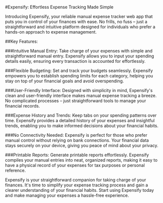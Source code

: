 #Expensify: Effortless Expense Tracking Made Simple

Introducing Expensify, your reliable manual expense tracker web app that puts you in control of your finances with ease. No frills, no fuss – just a straightforward and intuitive platform designed for individuals who prefer a hands-on approach to expense management.

##Key Features:

###Intuitive Manual Entry:
Take charge of your expenses with simple and straightforward manual entry. Expensify allows you to input your spending details easily, ensuring every transaction is accounted for effortlessly.

###Flexible Budgeting:
Set and track your budgets seamlessly. Expensify empowers you to establish spending limits for each category, helping you stay on top of your financial goals and avoid overspending.

###User-Friendly Interface:
Designed with simplicity in mind, Expensify's clean and user-friendly interface makes manual expense tracking a breeze. No complicated processes – just straightforward tools to manage your financial records.

###Expense History and Trends:
Keep tabs on your spending patterns over time. Expensify provides a detailed history of your expenses and insightful trends, enabling you to make informed decisions about your financial habits.

###No Connectivity Needed:
Expensify is perfect for those who prefer manual control without relying on bank connections. Your financial data stays securely on your device, giving you peace of mind about your privacy.

###Printable Reports:
Generate printable reports effortlessly. Expensify compiles your manual entries into neat, organized reports, making it easy to have a physical record of your expenses for tax purposes or personal reference.

Expensify is your straightforward companion for taking charge of your finances. It's time to simplify your expense tracking process and gain a clearer understanding of your financial habits. Start using Expensify today and make managing your expenses a hassle-free experience.
